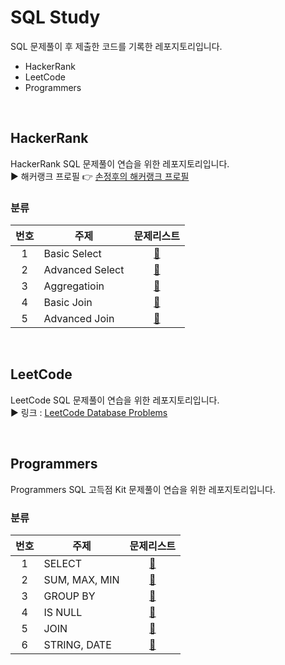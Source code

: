 # SQL Study
SQL 문제풀이 후 제출한 코드를 기록한 레포지토리입니다.
* HackerRank
* LeetCode
* Programmers

<br/>

## HackerRank
HackerRank SQL 문제풀이 연습을 위한 레포지토리입니다.  
▶️ 해커랭크 프로필 👉 [손정후의 해커랭크 프로필](https://www.hackerrank.com/profile/sjh05109)

### 분류
|번호|주제|문제리스트|
|:---:|----|:-------:|
|1|Basic Select|[🔗](https://www.hackerrank.com/domains/sql?filters%5Bsubdomains%5D%5B%5D=select)|
|2|Advanced Select|[🔗](https://www.hackerrank.com/domains/sql?filters%5Bsubdomains%5D%5B%5D=advanced-select)|
|3|Aggregatioin|[🔗](https://www.hackerrank.com/domains/sql?filters%5Bsubdomains%5D%5B%5D=aggregation)|
|4|Basic Join|[🔗](https://www.hackerrank.com/domains/sql?filters%5Bsubdomains%5D%5B%5D=join)|
|5|Advanced Join|[🔗](https://www.hackerrank.com/domains/sql?filters%5Bsubdomains%5D%5B%5D=advanced-join)|

<br/>

## LeetCode
LeetCode SQL 문제풀이 연습을 위한 레포지토리입니다.  
▶️ 링크 : [LeetCode Database Problems](https://leetcode.com/problemset/database/)

<br/>

## Programmers
Programmers SQL 고득점 Kit 문제풀이 연습을 위한 레포지토리입니다.

### 분류
|번호|주제|문제리스트|
|:---:|----|:-------:|
|1|SELECT|[🔗](https://school.programmers.co.kr/learn/courses/30/parts/17042)|
|2|SUM, MAX, MIN|[🔗](https://school.programmers.co.kr/learn/courses/30/parts/17043)|
|3|GROUP BY|[🔗](https://school.programmers.co.kr/learn/courses/30/parts/17044)|
|4|IS NULL|[🔗](https://school.programmers.co.kr/learn/courses/30/parts/17045)|
|5|JOIN|[🔗](https://school.programmers.co.kr/learn/courses/30/parts/17046)|
|6|STRING, DATE|[🔗](https://school.programmers.co.kr/learn/courses/30/parts/17047)|

